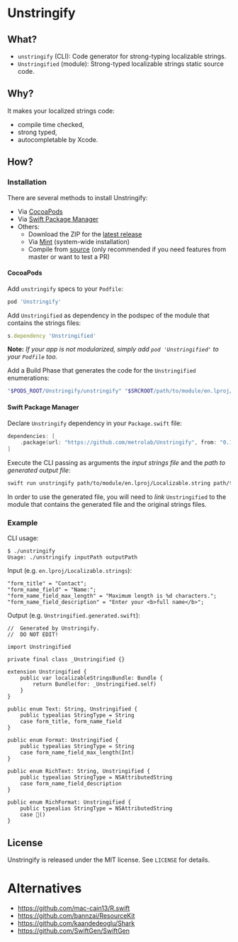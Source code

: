 # Unstringify

## What?

- `unstringify` (CLI): Code generator for strong-typing localizable strings.
- `Unstringified` (module): Strong-typed localizable strings static source code.

## Why?

It makes your localized strings code:

- compile time checked,
- strong typed,
- autocompletable by Xcode.

## How?

### Installation

There are several methods to install Unstringify:

- Via [CocoaPods](https://cocoapods.org)
- Via [Swift Package Manager](https://swift.org/package-manager)
- Others:
    - Download the ZIP for the [latest release](https://github.com/metrolab/Unstringify/releases/latest)
    - Via [Mint](https://github.com/yonaskolb/Mint) (system-wide installation)
    - Compile from [source](https://github.com/metrolab/Unstringify.git) (only recommended if you need features from master or want to test a PR)

#### CocoaPods

Add `unstringify` specs to your `Podfile`:

```ruby
pod 'Unstringify'
```

Add `Unstringified` as dependency in the podspec of the module that contains the strings files:

```ruby
s.dependency 'Unstringified'
```
**Note:** *If your app is not modularized, simply add `pod 'Unstringified'` to your `Podfile` too.*

Add a Build Phase that generates the code for the `Unstringified` enumerations:

```bash
"$PODS_ROOT/Unstringify/unstringify" "$SRCROOT/path/to/module/en.lproj/Localizable.strings" "$SRCROOT/path/to/module/Unstringified.generated.string"
```

#### Swift Package Manager

Declare `Unstringify` dependency in your `Package.swift` file:

```swift
dependencies: [
    .package(url: "https://github.com/metrolab/Unstringify", from: "0.1.0"),
]
```

Execute the CLI passing as arguments the *input strings file* and the *path to generated output file*:

```sh
swift run unstringify path/to/module/en.lproj/Localizable.string path/to/module/Unstringified.generated.string
```

In order to use the generated file, you will need to *link* `Unstringified` to the module that contains the generated file and the original strings files.  

### Example

CLI usage:

```
$ ./unstringify
Usage: ./unstringify inputPath outputPath
```

Input (e.g. `en.lproj/Localizable.strings`):

```
"form_title" = "Contact";
"form_name_field" = "Name:";
"form_name_field_max_length" = "Maximum length is %d characters.";
"form_name_field_description" = "Enter your <b>full name</b>";
```

Output (e.g. `Unstringified.generated.swift`):

```
//  Generated by Unstringify.
//  DO NOT EDIT!

import Unstringified

private final class _Unstringified {}

extension Unstringified {
    public var localizableStringsBundle: Bundle {
        return Bundle(for: _Unstringified.self)
    }
}

public enum Text: String, Unstringified {
    public typealias StringType = String
    case form_title, form_name_field
}

public enum Format: Unstringified {
    public typealias StringType = String
    case form_name_field_max_length(Int)
}

public enum RichText: String, Unstringified {
    public typealias StringType = NSAttributedString
    case form_name_field_description
}

public enum RichFormat: Unstringified {
    public typealias StringType = NSAttributedString
    case 👻()
}
```

## License

Unstringify is released under the MIT license. See `LICENSE` for details.

# Alternatives

- <https://github.com/mac-cain13/R.swift>
- <https://github.com/bannzai/ResourceKit>
- <https://github.com/kaandedeoglu/Shark>
- <https://github.com/SwiftGen/SwiftGen>
